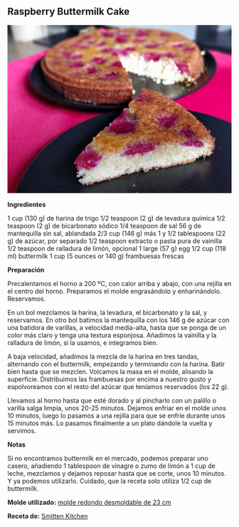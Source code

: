 ## Raspberry Buttermilk Cake

![Raspberry Buttermilk Cake](../../uploads/images/raspberry-buttermilk-cake.jpg "Raspberry Buttermilk Cake")

**Ingredientes**

1 cup (130 g) de harina de trigo
1/2 teaspoon (2 g) de levadura química
1/2 teaspoon (2 g) de bicarbonato sódico
1/4 teaspoon de sal
56 g de mantequilla sin sal, ablandada
2/3 cup (146 g) más 1 y 1/2 tablespoons (22 g) de azúcar, por separado
1/2 teaspoon extracto o pasta pura de vainilla
1/2 teaspoon de ralladura de limón, opcional
1 large (57 g) egg
1/2 cup (118 ml) buttermilk
1 cup (5 ounces or 140 g) frambuesas frescas

**Preparación**

Precalentamos el horno a 200 ºC, con calor arriba y abajo, con una rejilla en el centro del horno. Preparamos el molde engrasándolo y enharinándolo. Reservamos.

En un bol mezclamos la harina, la levadura, el bicarbonato y la sal, y reservamos. En otro bol batimos la mantequilla con los 146 g de azúcar con una batidora de varillas, a velocidad media-alta, hasta que se ponga de un color más claro y tenga una textura esponjosa. Añadimos la vainilla y la ralladura de limón, si la usamos, e integramos bien.

A baja velocidad, añadimos la mezcla de la harina en tres tandas, alternando con el buttermilk, empezando y terminando con la harina. Batir bien hasta que se mezclen. Volcamos la masa en el molde, alisando la superficie. Distribuimos las frambuesas por encima a nuestro gusto y espolvoreamos con el resto del azúcar que teníamos reservados (los 22 g).

Llevamos al horno hasta que esté dorado y al pincharlo con un palillo o varilla salga limpia, unos 20-25 minutos. Dejamos enfriar en el molde unos 10 minutos, luego lo pasamos a una rejilla para que se enfríe durante unos 15 minutos más. Lo pasamos finalmente a un plato dándole la vuelta y servimos. 

**Notas**

Si no encontramos buttermilk en el mercado, podemos preparar uno casero, añadiendo 1 tablespoon de vinagre o zumo de limón a 1 cup de leche, mezclamos y dejamos reposar hasta que se corte, unos 10 minutos. Y ya podemos utilizarlo. Cuidado, que la receta solo utiliza 1/2 cup de buttermilk.

**Molde utilizado:** [molde redondo desmoldable de 23 cm](../../moldes-y-utensilios.md)

**Receta de:** [Smitten Kitchen](http://smittenkitchen.com/blog/2009/05/raspberry-buttermilk-cake/)